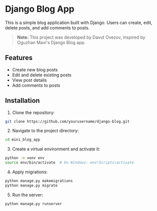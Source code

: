 # Django Blog App

This is a simple blog application built with Django. Users can create, edit, delete posts, and add comments to posts.  

> **Note:** This project was developed by Davut Ovezov, inspired by Oguzhan Mavi's Django Blog app.

## Features

- Create new blog posts
- Edit and delete existing posts
- View post details
- Add comments to posts

## Installation

1. Clone the repository:
  ```bash
  git clone https://github.com/yourusername/django-blog.git
  ```
2. Navigate to the project directory:
  ```bash
  cd mini_blog_app
  ```

3. Create a virtual environment and activate it:
  ```bash
  python -m venv env
  source env/bin/activate  # On Windows: env\Scripts\activate
  ```

4. Apply migrations:
  ```bash
  python manage.py makemigrations
  python manage.py migrate
  ```

5.	Run the server:
  ```bash
  python manage.py runserver
  ```
  

